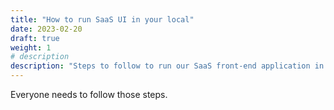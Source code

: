 ```yaml
---
title: "How to run SaaS UI in your local"
date: 2023-02-20
draft: true
weight: 1
# description
description: "Steps to follow to run our SaaS front-end application in your local to test."
---
```


Everyone needs to follow those steps.




